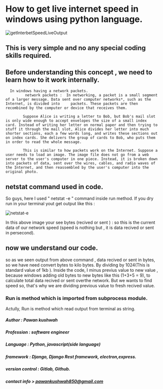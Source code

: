 
# How to get live internet speed in windows using python language.
![getInterbetSpeedLiveOutput](https://user-images.githubusercontent.com/50065404/116193775-7f993700-a74d-11eb-9095-4acb2deef350.PNG)


## This is very simple and no any special coding skills required.

## Before understanding this concept , we need to learn how to it work internally.
      
      In windows having a network packets.
             network packets :  In networking, a packet is a small segment of a larger message. Data sent over computer networks*, such as the Internet, is divided into     packets. These packets are then recombined by the computer or device that receives them.

            Suppose Alice is writing a letter to Bob, but Bob's mail slot is only wide enough to accept envelopes the size of a small index card. Instead of writing her letter on normal paper and then trying to stuff it through the mail slot, Alice divides her letter into much shorter sections, each a few words long, and writes these sections out on index cards. She delivers the group of cards to Bob, who puts them in order to read the whole message.

            This is similar to how packets work on the Internet. Suppose a user needs to load an image. The image file does not go from a web server to the user's computer in one piece. Instead, it is broken down into packets of data, sent over the wires, cables, and radio waves of the Internet, and then reassembled by the user's computer into the original photo.

## netstat command used in code.
  
   So guys, here I used " netstat -e " command inside run method. If you dry run in your terminal yout get output like this :
   
   ![netstat-e](https://user-images.githubusercontent.com/50065404/116194589-a7d56580-a74e-11eb-9d44-5f1bd819fe67.PNG)
  
   In this above image your see bytes (recived or sent ) :
            so this is the current data of our network speed (speed is nothing but , it is data recived or sent in persecond).

## now we understand our code.

  so as we seen output from above command , data recived or sent in bytes, so we have need convert bytes to kilo bytes. By dividing by 1024(This is standard value of 1kb ). 
  Inside the code, I minus previus value to new value , because windows adding old bytes to new bytes like this (1+3+5 = 9), to calculate total data recived or sent overthe network. But we wants to find speed so, that's why we are dividing previous value to fresh recived value.
  
### Run is method which is imported from subprocess module. 
  Actully, Run is method which read output from terminal as string. 
    
##### Author : Pawan kushwah
##### Profession : software engineer
##### Language : Python, javascript(side language)
##### framework : Django, Django Rest framework, electron,express.
##### version control : Gitlab, Github.
##### contact info >  pawankushwah850@gmail.com
